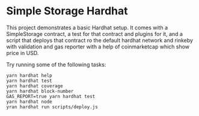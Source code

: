 # Simple Storage Hardhat

This project demonstrates a basic Hardhat setup. It comes with a SimpleStorage contract, a test for that contract and plugins for it, and a script that deploys that contract ro the default hardhat network and rinkeby with validation and gas reporter with a help of coinmarketcap which show price in USD.

Try running some of the following tasks:

```shell
yarn hardhat help
yarn hardhat test
yarn hardhat coverage
yarn hardhat block-number
GAS_REPORT=true yarn hardhat test
yarn hardhat node
yran hardhat run scripts/deploy.js
```
